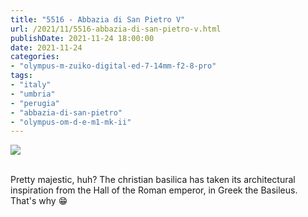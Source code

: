 ```yaml
---
title: "5516 - Abbazia di San Pietro V"
url: /2021/11/5516-abbazia-di-san-pietro-v.html
publishDate: 2021-11-24 18:00:00
date: 2021-11-24
categories:
- "olympus-m-zuiko-digital-ed-7-14mm-f2-8-pro"
tags:
- "italy"
- "umbria"
- "perugia"
- "abbazia-di-san-pietro"
- "olympus-om-d-e-m1-mk-ii"
---
```

<div class="container">
<div class="center"><a target="_blank" href="https://d25zfm9zpd7gm5.cloudfront.net/1200x1200/2019/20190902_110358-2-HDR_lr.jpg"><img class="webfeedsFeaturedVisual" src="https://d25zfm9zpd7gm5.cloudfront.net/0600x0600/2019/20190902_110358-2-HDR_lr.jpg" /></a></div>
</div>
<br />

Pretty majestic, huh? The christian basilica has taken its
architectural inspiration from the Hall of the Roman
emperor, in Greek the Basileus. That's why :grin:
